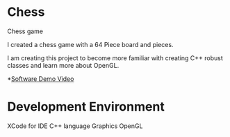 # Chess
Chess game

I created a chess game with a 64 Piece board and pieces.

I am creating this project to become more familiar with creating C++ robust classes and learn more about OpenGL.

*[Software Demo Video](https://youtu.be/mZC8PCugBlc)

# Development Environment

XCode for IDE
C++ language
Graphics OpenGL
